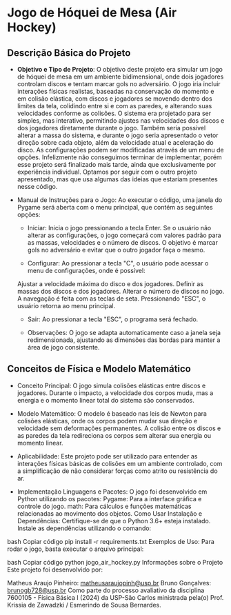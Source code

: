 # Jogo de Hóquei de Mesa (Air Hockey)

## Descrição Básica do Projeto

- **Objetivo e Tipo de Projeto**:
  O objetivo deste projeto era simular um jogo de hóquei de mesa em um ambiente bidimensional, onde dois jogadores controlam discos e tentam marcar gols no adversário. 
  O jogo iria incluir interações físicas realistas, baseadas na conservação do momento e em colisão elástica, com discos e jogadores se movendo dentro dos limites da tela,
  colidindo entre si e com as paredes, e alterando suas velocidades conforme as colisões.
  O sistema era projetado para ser simples, mas interativo, permitindo ajustes nas velocidades dos discos e dos jogadores diretamente durante o jogo. Também seria possivel
  alterar a massa do sistema, e durante o jogo seria apresentado o vetor direção sobre cada objeto, além da velocidade atual e aceleração do disco.
  As configurações podem ser modificadas através de um menu de opções.
  Infelizmente não conseguimos terminar de implementar, porém esse projeto será finalizado mais tarde, ainda que exclusivamente por experiência individual.
  Optamos por seguir com o outro projeto apresentado, mas que usa algumas das ideias que estariam presentes nesse código.

- Manual de Instruções para o Jogo: Ao executar o código, uma janela do Pygame será aberta com o menu principal, que contém as seguintes opções:
  - Iniciar:
  Inicia o jogo pressionando a tecla Enter. Se o usuário não alterar as configurações, o jogo começará com valores padrão para as massas, velocidades e o número de discos. O objetivo é marcar gols no adversário e evitar que o outro jogador faça o mesmo.
  
  - Configurar:
  Ao pressionar a tecla "C", o usuário pode acessar o menu de configurações, onde é possível:
  
  Ajustar a velocidade máxima do disco e dos jogadores.
  Definir as massas dos discos e dos jogadores.
  Alterar o número de discos no jogo.
  A navegação é feita com as teclas de seta. Pressionando "ESC", o usuário retorna ao menu principal.
  
  - Sair:
  Ao pressionar a tecla "ESC", o programa será fechado.
  
  - Observações:
  O jogo se adapta automaticamente caso a janela seja redimensionada, ajustando as dimensões das bordas para manter a área de jogo consistente.
  


## Conceitos de Física e Modelo Matemático
- Conceito Principal:
O jogo simula colisões elásticas entre discos e jogadores. Durante o impacto, a velocidade dos corpos muda, mas a energia e o momento linear total do sistema são conservados.

- Modelo Matemático:
O modelo é baseado nas leis de Newton para colisões elásticas, onde os corpos podem mudar sua direção e velocidade sem deformações permanentes. 
A colisão entre os discos e as paredes da tela redireciona os corpos sem alterar sua energia ou momento linear.

- Aplicabilidade:
Este projeto pode ser utilizado para entender as interações físicas básicas de colisões em um ambiente controlado, 
com a simplificação de não considerar forças como atrito ou resistência do ar.

- Implementação
Linguagens e Pacotes:
O jogo foi desenvolvido em Python utilizando os pacotes:
Pygame: Para a interface gráfica e controle do jogo.
math: Para cálculos e funções matemáticas relacionadas ao movimento dos objetos.
Como Usar
Instalação e Dependências:
Certifique-se de que o Python 3.6+ esteja instalado. Instale as dependências utilizando o comando:

bash
Copiar código
pip install -r requirements.txt
Exemplos de Uso:
Para rodar o jogo, basta executar o arquivo principal:

bash
Copiar código
python jogo_air_hockey.py
Informações sobre o Projeto
Este projeto foi desenvolvido por:

Matheus Araujo Pinheiro: matheusaraujopinh@usp.br
Bruno Gonçalves: brunogb728@usp.br
Como parte do processo avaliativo da disciplina 7600105 - Física Básica I (2024) da USP-São Carlos ministrada pela(o) Prof. Krissia de Zawadzki / Esmerindo de Sousa Bernardes.
